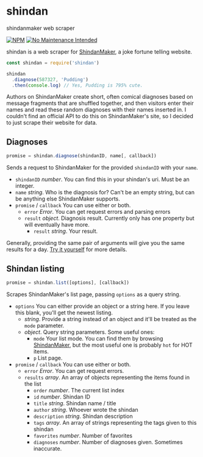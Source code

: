 # shindan
shindanmaker web scraper

[![NPM](https://nodei.co/npm/shindan.png?mini=true)](https://nodei.co/npm/shindan/)
[![No Maintenance Intended](http://unmaintained.tech/badge.svg)](http://unmaintained.tech/)

shindan is a web scraper for [ShindanMaker](https://en.shindanmaker.com/), a joke fortune telling website.

```js
const shindan = require('shindan')

shindan
  .diagnose(587327, 'Pudding')
  .then(console.log) // Yes, Pudding is 795% cute.
```

Authors on ShindanMaker create short, often comical diagnoses based on message fragments that are shuffled together, and then visitors enter their names and read these random diagnoses with their names inserted in. I couldn't find an official API to do this on ShindanMaker's site, so I decided to just scrape their website for data.

## Diagnoses
```js
promise = shindan.diagnose(shindanID, name[, callback])
```
Sends a request to ShindanMaker for the provided `shindanID` with your `name`.

* `shindanID` *number*. You can find this in your shindan's uri. Must be an integer.
* `name` *string*. Who is the diagnosis for? Can't be an empty string, but can be anything else ShindanMaker supports.
* `promise` / `callback` You can use either or both.
  - `error` *Error*. You can get request errors and parsing errors
  - `result` *object*. Diagnosis result. Currently only has one property but will eventually have more.
    - `result` *string*. Your result.

Generally, providing the same pair of arguments will give you the same results for a day. [Try it yourself](https://en.shindanmaker.com/587458) for more details.

## Shindan listing
```js
promise = shindan.list([options], [callback])
```
Scrapes ShindanMaker's list page, passing `options` as a query string.

* `options` You can either provide an object or a string here. If you leave this blank, you'll get the newest listing.
  - *string*. Provide a string instead of an object and it'll be treated as the `mode` parameter.
  - *object*. Query string parameters. Some useful ones:
    - `mode` Your list mode. You can find them by browsing [ShindanMaker](https://en.shindanmaker.com/c/list), but the most useful one is probably `hot` for HOT items.
    - `p` List page.
* `promise` / `callback` You can use either or both.
  - `error` *Error*. You can get request errors.
  - `results` *array*. An array of objects representing the items found in the list
    - `order` *number*. The current list index
    - `id` *number*. Shindan ID
    - `title` *string*. Shindan name / title
    - `author` *string*. Whoever wrote the shindan
    - `description` *string*. Shindan description
    - `tags` *array*. An array of strings representing the tags given to this shindan
    - `favorites` *number*. Number of favorites
    - `diagnoses` *number*. Number of diagnoses given. Sometimes inaccurate.
